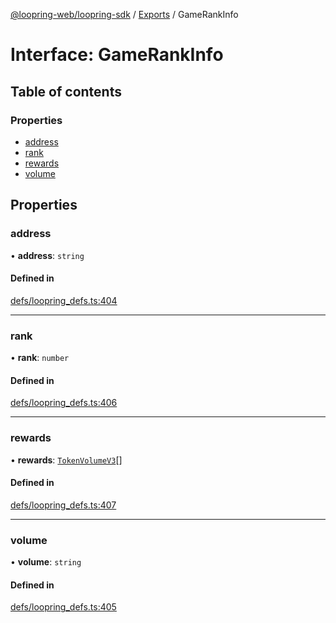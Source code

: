 [@loopring-web/loopring-sdk](../README.md) / [Exports](../modules.md) / GameRankInfo

# Interface: GameRankInfo

## Table of contents

### Properties

- [address](GameRankInfo.md#address)
- [rank](GameRankInfo.md#rank)
- [rewards](GameRankInfo.md#rewards)
- [volume](GameRankInfo.md#volume)

## Properties

### address

• **address**: `string`

#### Defined in

[defs/loopring_defs.ts:404](https://github.com/Loopring/loopring_sdk/blob/2ea32ee/src/defs/loopring_defs.ts#L404)

___

### rank

• **rank**: `number`

#### Defined in

[defs/loopring_defs.ts:406](https://github.com/Loopring/loopring_sdk/blob/2ea32ee/src/defs/loopring_defs.ts#L406)

___

### rewards

• **rewards**: [`TokenVolumeV3`](TokenVolumeV3.md)[]

#### Defined in

[defs/loopring_defs.ts:407](https://github.com/Loopring/loopring_sdk/blob/2ea32ee/src/defs/loopring_defs.ts#L407)

___

### volume

• **volume**: `string`

#### Defined in

[defs/loopring_defs.ts:405](https://github.com/Loopring/loopring_sdk/blob/2ea32ee/src/defs/loopring_defs.ts#L405)
